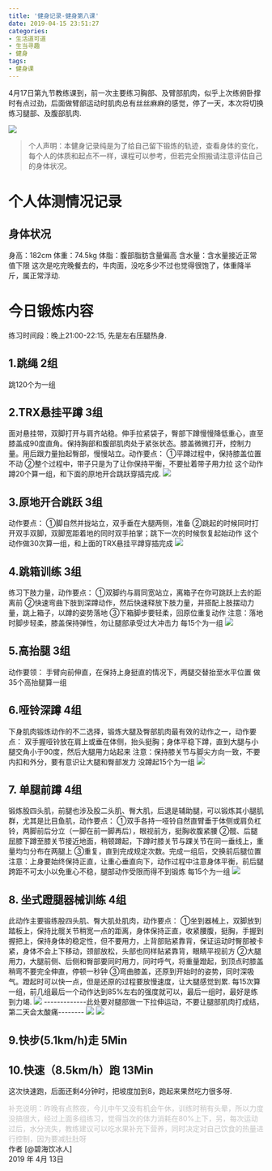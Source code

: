 ```yaml
---
title: '健身记录-健身第八课'
date: 2019-04-15 23:51:27
categories:
- 生活道可道
- 生当寻趣
- 健身
tags:
- 健身课
---
```



4月17日第九节教练课到，前一次主要练习胸部、及臂部肌肉，似乎上次练俯卧撑时有点过劲，后面做臂部运动时肌肉总有丝丝麻麻的感觉，停了一天，本次将切换练习腿部、及腹部肌肉.

![](https://raw.githubusercontent.com/liruixue/muqiaosite/master/images/life-gym/class9-home.jpg)
<!-- more -->
>个人声明：本健身记录纯是为了给自己留下锻炼的轨迹，查看身体的变化，每个人的体质和起点不一样，课程可以参考，但若完全照搬请注意评估自己的身体状况。


#  个人体测情况记录
##  身体状况
身高：182cm
体重：74.5kg
体脂：腹部脂肪含量偏高
含水量：含水量接近正常值下限
这次是吃完晚餐去的，牛肉面，没吃多少不过也觉得很饱了，体重降半斤，属正常浮动.
#  今日锻炼内容
练习时间段：晚上21:00-22:15, 先是左右压腿热身.
##  1.跳绳   2组
跳120个为一组
##  2.TRX悬挂平蹲   3组
面对悬挂带，双脚打开与肩齐站稳。伸手拉紧袋子，臀部下蹲慢慢降低重心，直至膝盖成90度直角。保持胸部和腹部肌肉处于紧张状态。膝盖微微打开，控制力量。用后跟力量抬起臀部，慢慢站立。动作要点：
①平蹲过程中，保持膝盖位置不动
②整个过程中，带子只是为了让你保持平衡，不要扯着带子用力拉
这个动作蹲20个算一组，和下面的原地开合跳跃穿插完成.
![](https://raw.githubusercontent.com/liruixue/muqiaosite/master/images/life-gym/class2-trx.jpg)
##  3.原地开合跳跃   3组
动作要点：
①脚自然并拢站立，双手垂在大腿两侧，准备
②跳起的时候同时打开双手双脚，双脚宽距着地的同时双手拍掌；跳下一次的时候恢复起始动作
这个动作做30次算一组，和上面的TRX悬挂平蹲穿插完成
![](https://raw.githubusercontent.com/liruixue/muqiaosite/master/images/life-gym/class1-jump-papa.gif)
##  4.跳箱训练  3组
练习下肢力量，动作要点：
①双脚约与肩同宽站立，离箱子在你可跳跃上去的距离前
②快速弯曲下肢到深蹲动作，然后快速释放下肢力量，并搭配上肢摆动力量，跳上箱子，以蹲的姿势落地
③下箱脚步要轻柔，回原位重复动作
注意：落地时脚步轻柔，膝盖保持弹性，勿让腿部承受过大冲击力
每15个为一组
![](https://raw.githubusercontent.com/liruixue/muqiaosite/master/images/life-gym/class4-jump-box.gif)
##  5.高抬腿   3组
动作要领：
手臂向前伸直，在保持上身挺直的情况下，两腿交替抬至水平位置
做35个高抬腿算一组
##  6.哑铃深蹲  4组
下身肌肉锻炼动作的不二选择，锻炼大腿及臀部肌肉最有效的动作之一，动作要点：
双手握哑铃放在肩上或垂在体侧，抬头挺胸；身体平稳下蹲，直到大腿与小腿交角小于90度，然后大腿用力站起来
注意：保持膝关节与脚尖方向一致，不要内扣和外分，要有意识让大腿和臀部发力
没蹲起15个为一组
![](https://raw.githubusercontent.com/liruixue/muqiaosite/master/images/life-gym/class6-yaling-shendun.gif)
##  7. 单腿前蹲  4组
锻炼股四头肌，前腿也涉及股二头肌、臀大肌，后退是辅助腿，可以锻炼其小腿肌群，尤其是比目鱼肌，动作要点：
①双手各持一哑铃自然直臂垂于体侧或肩负杠铃，两脚前后分立（一脚在前一脚再后），眼视前方，挺胸收腹紧腰
②髋、后腿屈膝下蹲至膝关节接近地面，稍顿蹲起，下蹲时膝关节与踝关节在同一垂线上，重量均匀分布在两腿上
③重复，直到完成规定次数。完成一组后，交换前后腿位置
注意：上身要始终保持正直，让重心垂直向下，动作过程中注意身体平衡，前后腿跨距不可太小以免重心不稳，腿部动作受限而得不到锻炼
每15个为一组
![](https://raw.githubusercontent.com/liruixue/muqiaosite/master/images/life-gym/class9-single-leg-dun.gif)
##  8. 坐式蹬腿器械训练  4组
此动作主要锻练股四头肌、臀大肌处肌肉，动作要点：
①坐到器械上，双脚放到踏板上，保持比髋关节稍宽一点的距离，身体保持正直，收紧腰腹，挺胸，手握到握把上，保持身体的稳定性，但不要用力，上背部贴紧靠背，保证运动时臀部被卡紧，身体不会上下移动，颈部放松，头部也同样贴紧靠背，眼睛平视前方
②大腿用力，大腿前侧、后侧和臀部要同时用力，同时呼气，将重量蹬起，到顶点时膝盖稍弯不要完全伸直，停顿一秒钟
③弯曲膝盖，还原到开始时的姿势，同时深吸气。蹬起时可以快一点，但是还原的过程要放慢速度，让大腿感觉到累.
每15次算一组，前几组最后一个动作达到85%左右的强度就可以，最后一组时，最好是练到力竭.
![](https://raw.githubusercontent.com/liruixue/muqiaosite/master/images/life-gym/class6-press-leg.jpg)
-------------此处要对腿部做一下拉伸运动，不要让腿部肌肉打成结，第二天会太酸痛--------
![](https://raw.githubusercontent.com/liruixue/muqiaosite/master/images/life-gym/class9-lashen1.gif)
![](https://raw.githubusercontent.com/liruixue/muqiaosite/master/images/life-gym/class9-lashen2.gif)
##  9.快步(5.1km/h)走      5Min
##  10.快速（8.5km/h）跑      13Min 
这次快速跑，后面还剩4分钟时，把坡度加到8，跑起来果然吃力很多呀.

<font color=#c3c3c3>补充说明：昨晚有点熬夜，今儿中午又没有机会午休，训练时稍有头晕，所以力度没搞很大，经过上面多组练习，觉得当次的体力消耗在80%上下，另，每次运动过后，水分流失，教练建议可以吃水果补充下营养，同时决定对自己饮食的热量进行控制，因为要减肚肚呀</font>
</br>
作者 [@碧海饮冰人]    
2019 年 4月 13日    



